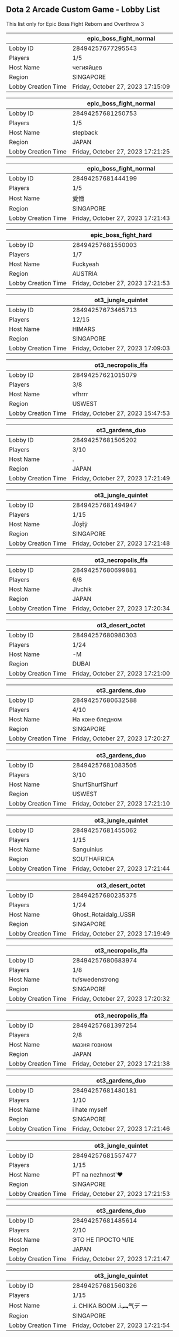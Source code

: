 ## Dota 2 Arcade Custom Game - Lobby List

This list only for Epic Boss Fight Reborn and Overthrow 3

|  | epic_boss_fight_normal |
| ------ | ------ |
| Lobby ID | 28494257677295543 |
| Players | 1/5 |
| Host Name | чегияйцев |
| Region | SINGAPORE |
| Lobby Creation Time | Friday, October 27, 2023 17:15:09 |


|  | epic_boss_fight_normal |
| ------ | ------ |
| Lobby ID | 28494257681250753 |
| Players | 1/5 |
| Host Name | stepback |
| Region | JAPAN |
| Lobby Creation Time | Friday, October 27, 2023 17:21:25 |


|  | epic_boss_fight_normal |
| ------ | ------ |
| Lobby ID | 28494257681444199 |
| Players | 1/5 |
| Host Name | 愛憎 |
| Region | SINGAPORE |
| Lobby Creation Time | Friday, October 27, 2023 17:21:43 |


|  | epic_boss_fight_hard |
| ------ | ------ |
| Lobby ID | 28494257681550003 |
| Players | 1/7 |
| Host Name | Fuckyeah |
| Region | AUSTRIA |
| Lobby Creation Time | Friday, October 27, 2023 17:21:53 |


|  | ot3_jungle_quintet |
| ------ | ------ |
| Lobby ID | 28494257673465713 |
| Players | 12/15 |
| Host Name | HIMARS |
| Region | SINGAPORE |
| Lobby Creation Time | Friday, October 27, 2023 17:09:03 |


|  | ot3_necropolis_ffa |
| ------ | ------ |
| Lobby ID | 28494257621015079 |
| Players | 3/8 |
| Host Name | vfhrrr |
| Region | USWEST |
| Lobby Creation Time | Friday, October 27, 2023 15:47:53 |


|  | ot3_gardens_duo |
| ------ | ------ |
| Lobby ID | 28494257681505202 |
| Players | 3/10 |
| Host Name | . |
| Region | JAPAN |
| Lobby Creation Time | Friday, October 27, 2023 17:21:49 |


|  | ot3_jungle_quintet |
| ------ | ------ |
| Lobby ID | 28494257681494947 |
| Players | 1/15 |
| Host Name | Ĵύȿṫẏ |
| Region | SINGAPORE |
| Lobby Creation Time | Friday, October 27, 2023 17:21:48 |


|  | ot3_necropolis_ffa |
| ------ | ------ |
| Lobby ID | 28494257680699881 |
| Players | 6/8 |
| Host Name | Jivchik |
| Region | JAPAN |
| Lobby Creation Time | Friday, October 27, 2023 17:20:34 |


|  | ot3_desert_octet |
| ------ | ------ |
| Lobby ID | 28494257680980303 |
| Players | 1/24 |
| Host Name | -M |
| Region | DUBAI |
| Lobby Creation Time | Friday, October 27, 2023 17:21:00 |


|  | ot3_gardens_duo |
| ------ | ------ |
| Lobby ID | 28494257680632588 |
| Players | 4/10 |
| Host Name | На коне бледном |
| Region | SINGAPORE |
| Lobby Creation Time | Friday, October 27, 2023 17:20:27 |


|  | ot3_gardens_duo |
| ------ | ------ |
| Lobby ID | 28494257681083505 |
| Players | 3/10 |
| Host Name | ShurfShurfShurf |
| Region | USWEST |
| Lobby Creation Time | Friday, October 27, 2023 17:21:10 |


|  | ot3_jungle_quintet |
| ------ | ------ |
| Lobby ID | 28494257681455062 |
| Players | 1/15 |
| Host Name | Sanguinius |
| Region | SOUTHAFRICA |
| Lobby Creation Time | Friday, October 27, 2023 17:21:44 |


|  | ot3_desert_octet |
| ------ | ------ |
| Lobby ID | 28494257680235375 |
| Players | 1/24 |
| Host Name | Ghost_Rotaidalg_USSR |
| Region | SINGAPORE |
| Lobby Creation Time | Friday, October 27, 2023 17:19:49 |


|  | ot3_necropolis_ffa |
| ------ | ------ |
| Lobby ID | 28494257680683974 |
| Players | 1/8 |
| Host Name | tv/swedenstrong |
| Region | SINGAPORE |
| Lobby Creation Time | Friday, October 27, 2023 17:20:32 |


|  | ot3_necropolis_ffa |
| ------ | ------ |
| Lobby ID | 28494257681397254 |
| Players | 2/8 |
| Host Name | мазня говном |
| Region | JAPAN |
| Lobby Creation Time | Friday, October 27, 2023 17:21:38 |


|  | ot3_gardens_duo |
| ------ | ------ |
| Lobby ID | 28494257681480181 |
| Players | 1/10 |
| Host Name | i hate myself |
| Region | SINGAPORE |
| Lobby Creation Time | Friday, October 27, 2023 17:21:46 |


|  | ot3_jungle_quintet |
| ------ | ------ |
| Lobby ID | 28494257681557477 |
| Players | 1/15 |
| Host Name | PT na nezhnost'♥ |
| Region | SINGAPORE |
| Lobby Creation Time | Friday, October 27, 2023 17:21:53 |


|  | ot3_gardens_duo |
| ------ | ------ |
| Lobby ID | 28494257681485614 |
| Players | 2/10 |
| Host Name | ЭТО НЕ ПРОСТО ЧЛЕ |
| Region | JAPAN |
| Lobby Creation Time | Friday, October 27, 2023 17:21:47 |


|  | ot3_jungle_quintet |
| ------ | ------ |
| Lobby ID | 28494257681560326 |
| Players | 1/15 |
| Host Name | .i. CHIKA BOOM .i.︻气デ 一 |
| Region | SINGAPORE |
| Lobby Creation Time | Friday, October 27, 2023 17:21:54 |


